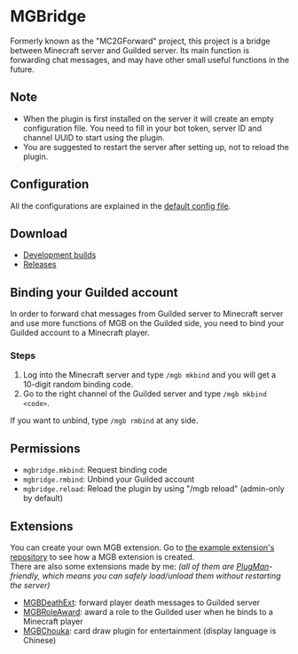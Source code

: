 # MGBridge
Formerly known as the "MC2GForward" project, this project is a bridge between Minecraft server and Guilded server. Its main function is forwarding chat messages, and may have other small useful functions in the future.
## Note
- When the plugin is first installed on the server it will create an empty configuration file. You need to fill in your bot token, server ID and channel UUID to start using the plugin.
- You are suggested to restart the server after setting up, not to reload the plugin.
## Configuration
All the configurations are explained in the [default config file](https://github.com/MCUmbrella/MGBridge/blob/main/src/main/resources/config.yml).
## Download
- [Development builds](https://github.com/MCUmbrella/MGBridge/actions/workflows/maven.yml)
- [Releases](https://github.com/MCUmbrella/MGBridge/releases)
## Binding your Guilded account
In order to forward chat messages from Guilded server to Minecraft server and use more functions of MGB on the Guilded side, you need to bind your Guilded account to a Minecraft player.
### Steps
1. Log into the Minecraft server and type `/mgb mkbind` and you will get a 10-digit random binding code.
2. Go to the right channel of the Guilded server and type `/mgb mkbind <code>`.

If you want to unbind, type `/mgb rmbind` at any side.
## Permissions
- `mgbridge.mkbind`: Request binding code
- `mgbridge.rmbind`: Unbind your Guilded account
- `mgbridge.reload`: Reload the plugin by using "/mgb reload" (admin-only by default)
## Extensions
You can create your own MGB extension. Go to [the example extension's repository](https://github.com/MCUmbrella/MGBridgeExt) to see how a MGB extension is created.<br>
There are also some extensions made by me: _(all of them are [PlugMan](https://dev.bukkit.org/projects/plugman)-friendly, which means you can safely load/unload them without restarting the server)_
- [MGBDeathExt](https://github.com/MCUmbrella/MGBDeathExt): forward player death messages to Guilded server
- [MGBRoleAward](https://github.com/MCUmbrella/MGBRoleAward): award a role to the Guilded user when he binds to a Minecraft player
- [MGBChouka](https://github.com/MCUmbrella/MGBChouka): card draw plugin for entertainment (display language is Chinese)

